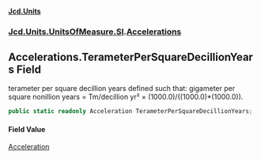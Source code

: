 #### [Jcd.Units](index.md 'index')

### [Jcd.Units.UnitsOfMeasure.SI](Jcd.Units.UnitsOfMeasure.SI.md 'Jcd.Units.UnitsOfMeasure.SI').[Accelerations](Accelerations.md 'Jcd.Units.UnitsOfMeasure.SI.Accelerations')

## Accelerations.TerameterPerSquareDecillionYears Field

terameter per square decillion years defined such that: gigameter per square nonillion years = Tm/decillion yr² ×
(1000.0)/((1000.0)*(1000.0)).

```csharp
public static readonly Acceleration TerameterPerSquareDecillionYears;
```

#### Field Value

[Acceleration](Acceleration.md 'Jcd.Units.UnitTypes.Acceleration')
